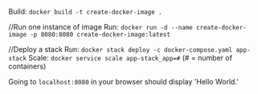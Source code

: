 Build: `docker build -t create-docker-image .`
<br>

//Run one instance of image
Run: `docker run -d --name create-docker-image -p 8080:8080 create-docker-image:latest`
<br>

//Deploy a stack
Run: `docker stack deploy -c docker-compose.yaml app-stack`
Scale: `docker service scale app-stack_app=#` (# = number of containers)
<br>

Going to `localhost:8080` in your browser should display 'Hello World.'